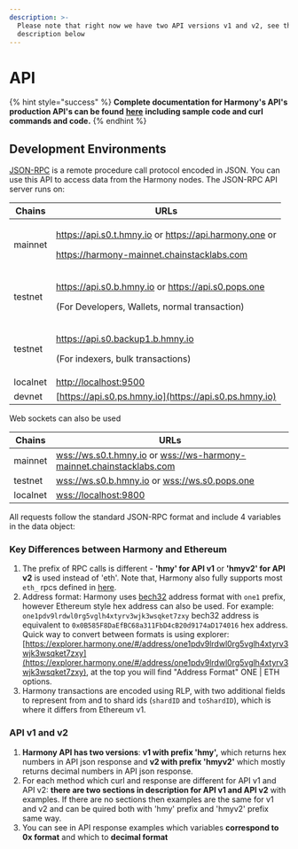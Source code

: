 ```yaml
---
description: >-
  Please note that right now we have two API versions v1 and v2, see the
  description below
---
```


# API

{% hint style="success" %}
**Complete documentation for Harmony's API's production API's can be found** [**here**](https://api.hmny.io/?version=latest) **including sample code and curl commands and code.**
{% endhint %}

## Development Environments

[JSON-RPC](https://en.wikipedia.org/wiki/JSON-RPC) is a remote procedure call protocol encoded in JSON. You can use this API to access data from the Harmony nodes. The JSON-RPC API server runs on:

| Chains   | URLs                                                                                                                                                                                                                                                  |
| -------- | ----------------------------------------------------------------------------------------------------------------------------------------------------------------------------------------------------------------------------------------------------- |
| mainnet  | <p><a href="https://api.s0.t.hmny.io">https://api.s0.t.hmny.io</a> or <a href="https://api.harmony.one">https://api.harmony.one</a> or </p><p><a href="https://harmony-mainnet.chainstacklabs.com">https://harmony-mainnet.chainstacklabs.com</a></p> |
| testnet  | <p><a href="https://api.s0.b.hmny.io">https://api.s0.b.hmny.io</a> or <a href="https://api.s0.pops.one">https://api.s0.pops.one</a></p><p>(For Developers, Wallets, normal transaction)</p>                                                           |
| testnet  | <p><a href="https://api.s0.backup1.b.hmny.io">https://api.s0.backup1.b.hmny.io</a></p><p>(For indexers, bulk transactions)</p>                                                                                                                        |
| localnet | [http://localhost:9500](http://localhost:9500)                                                                                                                                                                                                        |
| devnet   | [https://api.s0.ps.hmny.io](https://api.s0.ps.hmny.io)                                                                                                                                                                                                |

Web sockets can also be used

| Chains   | URLs                                                                                                                                         |
| -------- | -------------------------------------------------------------------------------------------------------------------------------------------- |
| mainnet  | [wss://ws.s0.t.hmny.io](wss://ws.s0.t.hmny.io) or [wss://ws-harmony-mainnet.chainstacklabs.com](wss://ws-harmony-mainnet.chainstacklabs.com) |
| testnet  | [wss://ws.s0.b.hmny.io](wss://ws.s0.pga.hmny.io) or [wss://ws.s0.pops.one](wss://ws.s0.pops.one)                                             |
| localnet | [wss://localhost:9800](./)                                                                                                                   |

All requests follow the standard JSON-RPC format and include 4 variables in the data object:

### Key Differences between Harmony and Ethereum

1. The prefix of RPC calls is different - **'hmy' for API v1** or **'hmyv2' for API v2** is used instead of 'eth'. Note that, Harmony also fully supports most `eth_` rpcs defined in [here](https://eth.wiki/json-rpc/API).
2. Address format: Harmony uses [bech32](https://en.bitcoin.it/wiki/Bech32) address format with `one1` prefix, however Ethereum style hex address can also be used. For example: `one1pdv9lrdwl0rg5vglh4xtyrv3wjk3wsqket7zxy` bech32 address is equivalent to `0x0B585F8DaEfBC68a311FbD4cB20d9174aD174016` hex address. Quick way to convert between formats is using explorer: [https://explorer.harmony.one/#/address/one1pdv9lrdwl0rg5vglh4xtyrv3wjk3wsqket7zxy](https://explorer.harmony.one/#/address/one1pdv9lrdwl0rg5vglh4xtyrv3wjk3wsqket7zxy), at the top you will find "Address Format" ONE | ETH options.
3. Harmony transactions are encoded using RLP, with two additional fields to represent from and to shard ids (`shardID` and `toShardID`), which is where it differs from Ethereum v1.

### API v1 and v2

1. **Harmony API has two versions**: **v1 with prefix 'hmy',** which returns hex numbers in API json response and **v2 with prefix 'hmyv2'** which mostly returns decimal numbers in API json response.
2. For each method which curl and response are different for API v1 and API v2: **there are two sections in description for API v1 and API v2** with examples. If there are no sections then examples are the same for v1 and v2 and can be quired both with 'hmy' prefix and 'hmyv2' prefix same way.
3. You can see in API response examples which variables **correspond to 0x format** and which to **decimal format**
